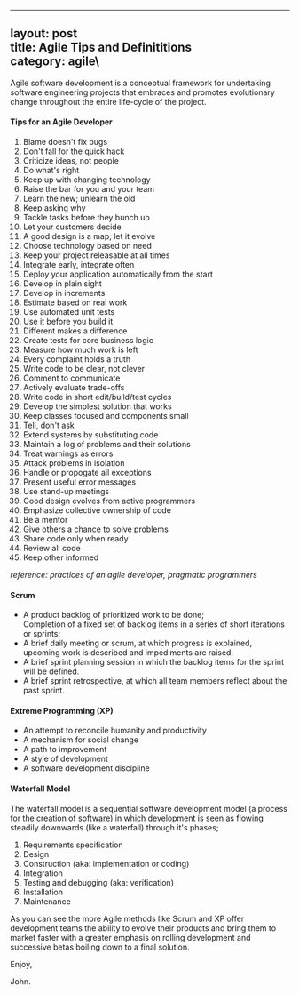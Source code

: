 ------------------------------------------------------------------------

layout: post\
title: Agile Tips and Definititions\
category: agile\
----

Agile software development is a conceptual framework for undertaking
software engineering projects that embraces and promotes evolutionary
change throughout the entire life-cycle of the project.

#### Tips for an Agile Developer

1.  Blame doesn't fix bugs
2.  Don't fall for the quick hack
3.  Criticize ideas, not people
4.  Do what's right
5.  Keep up with changing technology
6.  Raise the bar for you and your team
7.  Learn the new; unlearn the old
8.  Keep asking why
9.  Tackle tasks before they bunch up
10. Let your customers decide
11. A good design is a map; let it evolve
12. Choose technology based on need
13. Keep your project releasable at all times
14. Integrate early, integrate often
15. Deploy your application automatically from the start
16. Develop in plain sight
17. Develop in increments
18. Estimate based on real work
19. Use automated unit tests
20. Use it before you build it
21. Different makes a difference
22. Create tests for core business logic
23. Measure how much work is left
24. Every complaint holds a truth
25. Write code to be clear, not clever
26. Comment to communicate
27. Actively evaluate trade-offs
28. Write code in short edit/build/test cycles
29. Develop the simplest solution that works
30. Keep classes focused and components small
31. Tell, don't ask
32. Extend systems by substituting code
33. Maintain a log of problems and their solutions
34. Treat warnings as errors
35. Attack problems in isolation
36. Handle or propogate all exceptions
37. Present useful error messages
38. Use stand-up meetings
39. Good design evolves from active programmers
40. Emphasize collective ownership of code
41. Be a mentor
42. Give others a chance to solve problems
43. Share code only when ready
44. Review all code
45. Keep other informed

*reference: practices of an agile developer, pragmatic programmers*

#### Scrum

-   A product backlog of prioritized work to be done;\
    Completion of a fixed set of backlog items in a series of short
    iterations or sprints;
-   A brief daily meeting or scrum, at which progress is explained,
    upcoming work is described and impediments are raised.
-   A brief sprint planning session in which the backlog items for the
    sprint will be defined.
-   A brief sprint retrospective, at which all team members reflect
    about the past sprint.

#### Extreme Programming (XP)

-   An attempt to reconcile humanity and productivity
-   A mechanism for social change
-   A path to improvement
-   A style of development
-   A software development discipline

#### Waterfall Model

The waterfall model is a sequential software development model (a
process for the creation of software) in which development is seen as
flowing steadily downwards (like a waterfall) through it's phases;

1.  Requirements specification
2.  Design
3.  Construction (aka: implementation or coding)
4.  Integration
5.  Testing and debugging (aka: verification)
6.  Installation
7.  Maintenance

As you can see the more Agile methods like Scrum and XP offer
development teams the ability to evolve their products and bring them to
market faster with a greater emphasis on rolling development and
successive betas boiling down to a final solution.

Enjoy,

John.
